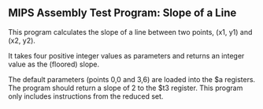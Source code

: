 ## MIPS Assembly Test Program: Slope of a Line ##

This program calculates the slope of a line between two points, (x1, y1) and (x2, y2).

It takes four positive integer values as parameters and returns an integer value as the (floored) slope.

The default parameters (points 0,0 and 3,6) are loaded into the $a registers.  The program should return a slope of 2 to the $t3 register.
This program only includes instructions from the reduced set.